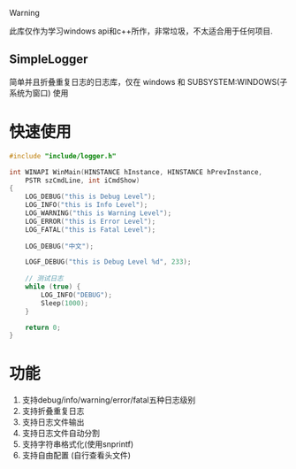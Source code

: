> [!WARNING]
> 此库仅作为学习windows api和c++所作，非常垃圾，不太适合用于任何项目.

## SimpleLogger
简单并且折叠重复日志的日志库，仅在 windows 和 SUBSYSTEM:WINDOWS(子系统为窗口) 使用

# 快速使用
```cpp
#include "include/logger.h"

int WINAPI WinMain(HINSTANCE hInstance, HINSTANCE hPrevInstance,
    PSTR szCmdLine, int iCmdShow)
{   
    LOG_DEBUG("this is Debug Level");
    LOG_INFO("this is Info Level");
    LOG_WARNING("this is Warning Level");
    LOG_ERROR("this is Error Level");
    LOG_FATAL("this is Fatal Level");
    
    LOG_DEBUG("中文");

	LOGF_DEBUG("this is Debug Level %d", 233);
    
    // 测试日志
    while (true) {
        LOG_INFO("DEBUG");
        Sleep(1000);
    }

    return 0;
}
```

# 功能
1. 支持debug/info/warning/error/fatal五种日志级别
2. 支持折叠重复日志
3. 支持日志文件输出
4. 支持日志文件自动分割
5. 支持字符串格式化(使用snprintf)
6. 支持自由配置 (自行查看头文件)